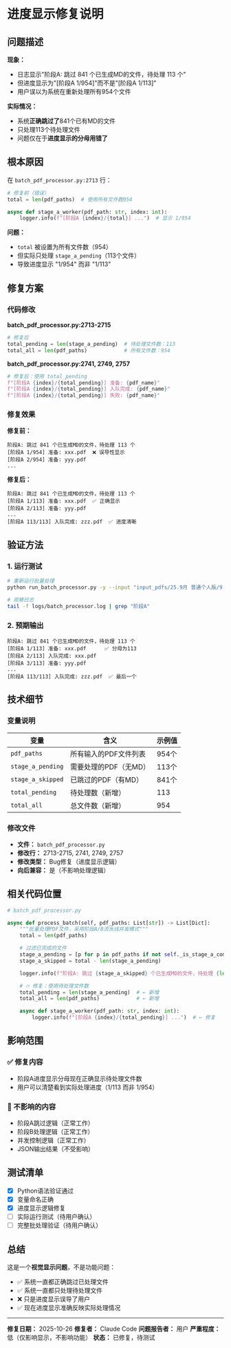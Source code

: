 # 进度显示修复说明

## 问题描述

**现象：**
- 日志显示"阶段A: 跳过 841 个已生成MD的文件，待处理 113 个"
- 但进度显示为"[阶段A 1/954]"而不是"[阶段A 1/113]"
- 用户误以为系统在重新处理所有954个文件

**实际情况：**
- 系统**正确跳过了**841个已有MD的文件
- 只处理113个待处理文件
- 问题仅在于**进度显示的分母用错了**

## 根本原因

在 `batch_pdf_processor.py:2713` 行：

```python
# 修复前（错误）
total = len(pdf_paths)  # 使用所有文件数954

async def stage_a_worker(pdf_path: str, index: int):
    logger.info(f"[阶段A {index}/{total}] ...")  # 显示 1/954
```

**问题：**
- `total` 被设置为所有文件数（954）
- 但实际只处理 `stage_a_pending`（113个文件）
- 导致进度显示 "1/954" 而非 "1/113"

## 修复方案

### 代码修改

**batch_pdf_processor.py:2713-2715**
```python
# 修复后
total_pending = len(stage_a_pending)  # 待处理文件数：113
total_all = len(pdf_paths)            # 所有文件数：954
```

**batch_pdf_processor.py:2741, 2749, 2757**
```python
# 修复后：使用 total_pending
f"[阶段A {index}/{total_pending}] 准备: {pdf_name}"
f"[阶段A {index}/{total_pending}] 入队完成: {pdf_name}"
f"[阶段A {index}/{total_pending}] 失败: {pdf_name}"
```

### 修复效果

**修复前：**
```
阶段A: 跳过 841 个已生成MD的文件，待处理 113 个
[阶段A 1/954] 准备: xxx.pdf  ❌ 误导性显示
[阶段A 2/954] 准备: yyy.pdf
...
```

**修复后：**
```
阶段A: 跳过 841 个已生成MD的文件，待处理 113 个
[阶段A 1/113] 准备: xxx.pdf  ✅ 正确显示
[阶段A 2/113] 准备: yyy.pdf
...
[阶段A 113/113] 入队完成: zzz.pdf  ✅ 进度清晰
```

## 验证方法

### 1. 运行测试

```bash
# 重新运行批量处理
python run_batch_processor.py -y --input "input_pdfs/25.9月 普通个人版/9.2 普通个人版"

# 观察日志
tail -f logs/batch_processor.log | grep "阶段A"
```

### 2. 预期输出

```
阶段A: 跳过 841 个已生成MD的文件，待处理 113 个
[阶段A 1/113] 准备: xxx.pdf      ✅ 分母为113
[阶段A 2/113] 入队完成: xxx.pdf
[阶段A 3/113] 准备: yyy.pdf
...
[阶段A 113/113] 入队完成: zzz.pdf  ✅ 最后一个
```

## 技术细节

### 变量说明

| 变量 | 含义 | 示例值 |
|------|------|--------|
| `pdf_paths` | 所有输入的PDF文件列表 | 954个 |
| `stage_a_pending` | 需要处理的PDF（无MD）| 113个 |
| `stage_a_skipped` | 已跳过的PDF（有MD）| 841个 |
| `total_pending` | 待处理数（新增）| 113 |
| `total_all` | 总文件数（新增）| 954 |

### 修改文件

- **文件：** `batch_pdf_processor.py`
- **修改行：** 2713-2715, 2741, 2749, 2757
- **修改类型：** Bug修复（进度显示逻辑）
- **向后兼容：** 是（不影响处理逻辑）

## 相关代码位置

```python
# batch_pdf_processor.py

async def process_batch(self, pdf_paths: List[str]) -> List[Dict]:
    """批量处理PDF文件，采用阶段A/B流水线并发模式"""
    total = len(pdf_paths)

    # 过滤已完成的文件
    stage_a_pending = [p for p in pdf_paths if not self._is_stage_a_completed(p)]
    stage_a_skipped = total - len(stage_a_pending)

    logger.info(f"阶段A: 跳过 {stage_a_skipped} 个已生成MD的文件，待处理 {len(stage_a_pending)} 个")

    # 🔥 修复：使用待处理文件数
    total_pending = len(stage_a_pending)  # ← 新增
    total_all = len(pdf_paths)            # ← 新增

    async def stage_a_worker(pdf_path: str, index: int):
        logger.info(f"[阶段A {index}/{total_pending}] ...")  # ← 修复
```

## 影响范围

### ✅ 修复内容
- 阶段A进度显示分母现在正确显示待处理文件数
- 用户可以清楚看到实际处理进度（1/113 而非 1/954）

### 🔄 不影响的内容
- 阶段A跳过逻辑（正常工作）
- 阶段B处理逻辑（正常工作）
- 并发控制逻辑（正常工作）
- JSON输出结果（不受影响）

## 测试清单

- [x] Python语法验证通过
- [x] 变量命名正确
- [x] 进度显示逻辑修复
- [ ] 实际运行测试（待用户确认）
- [ ] 完整批处理验证（待用户确认）

## 总结

这是一个**视觉显示问题**，不是功能问题：
- ✅ 系统一直都正确跳过已处理文件
- ✅ 系统一直都只处理待处理文件
- ❌ 只是进度显示误导了用户
- ✅ 现在进度显示准确反映实际处理情况

---

**修复日期：** 2025-10-26
**修复者：** Claude Code
**问题报告者：** 用户
**严重程度：** 低（仅影响显示，不影响功能）
**状态：** 已修复，待测试
